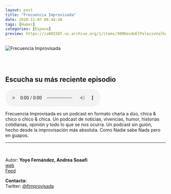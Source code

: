 ```yaml
---
layout: post
title: "Frecuencia Improvisada"
date: 2018-11-07 06:44:48
tags: [Humor]
categories: [Espana]
preview: https://ia801507.us.archive.org/1/items/300DesdeElPalacioValhalla/300%20Frecuencia%20Improvisada.jpg
---
```


![Frecuencia Improvisada](https://ia801507.us.archive.org/1/items/300DesdeElPalacioValhalla/400%20Frecuencia%20Improvisada.jpg)

<br/>
<br/>

## Escucha su más reciente episodio

<!--reproductor-feed=https://www.spreaker.com/show/3232534/episodes/feed-->
<!--reproductor-start-->
<audio id="audio" preload="auto" controls="" src="https://api.spreaker.com/download/episode/16489894/destripando_canciones_infantiles.mp3"></audio>
<!--reproductor-end-->

Frecuencia Improvisada es un podcast en formato charla a dúo, chica & chico o chico & chica. Un podcast de noticias, vivencias, humor, historias cotidianas, opinión y todo lo que se nos ocurra. Un podcast sin guión, hecho desde la improvisación más absoluta. Como Nadie sabe Nada pero en guapos.

_ _ _

<br>

Autor: **Yoyo Fernández, Andrea Soaafi**  
[web](https://www.spreaker.com/show/frecuencia-improvisada)  
[Feed](https://www.spreaker.com/show/3232534/episodes/feed)  


**Contacta:**  
Twitter: [@fimprovisada](https://twitter.com/fimprovisada)  

